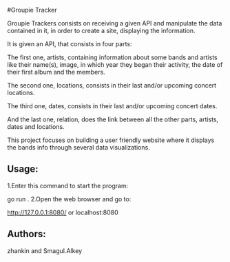 #Groupie Tracker

Groupie Trackers consists on receiving a given API and manipulate the data contained in it, in order to create a site, displaying the information.

It is given an API, that consists in four parts:

The first one, artists, containing information about some bands and artists like their name(s), image, in which year they began their activity, the date of their first album and the members.

The second one, locations, consists in their last and/or upcoming concert locations.

The third one, dates, consists in their last and/or upcoming concert dates.

And the last one, relation, does the link between all the other parts, artists, dates and locations.

This project focuses on building a user friendly website where it displays the bands info through several data visualizations.

## Usage:
1.Enter this command to start the program:

go run .
2.Open the web browser and go to:

http://127.0.0.1:8080/ or localhost:8080

## Authors:
zhankin and Smagul.Alkey
